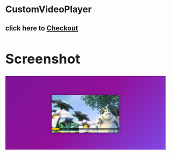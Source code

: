 # CustomVideoPlayer

 <h2>click here to <a href="https://mp-214.github.io/CustomVideoPlayer/">Checkout<a/><h2/>
 
 # Screenshot
 
 ![](Capture.PNG)
 
 
